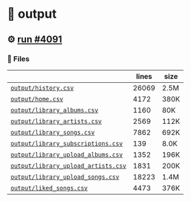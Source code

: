 # 📝  output 

## ⚙️ [run #4091](https://github.com/jwenerd/ytm-dl/actions/runs/14758482026)

### 📁 Files

|                                                                         |lines|size|
|-------------------------------------------------------------------------|-----|----|
|[`output/history.csv` ](output/history.csv)                              |26069|2.5M|
|[`output/home.csv` ](output/home.csv)                                    |4172 |380K|
|[`output/library_albums.csv` ](output/library_albums.csv)                |1160 |80K |
|[`output/library_artists.csv` ](output/library_artists.csv)              |2569 |112K|
|[`output/library_songs.csv` ](output/library_songs.csv)                  |7862 |692K|
|[`output/library_subscriptions.csv` ](output/library_subscriptions.csv)  |139  |8.0K|
|[`output/library_upload_albums.csv` ](output/library_upload_albums.csv)  |1352 |196K|
|[`output/library_upload_artists.csv` ](output/library_upload_artists.csv)|1831 |200K|
|[`output/library_upload_songs.csv` ](output/library_upload_songs.csv)    |18223|1.4M|
|[`output/liked_songs.csv` ](output/liked_songs.csv)                      |4473 |376K|
